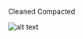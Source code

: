 Cleaned Compacted

![alt text](https://github.com/miztizm/browser/raw/master/userstyles/vk/messenger_cc/preview.png)
